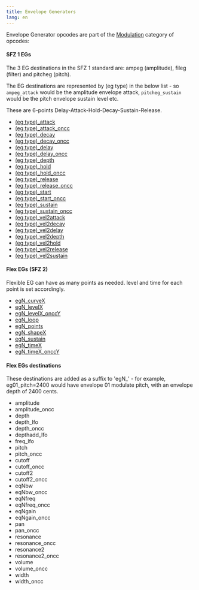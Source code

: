 ```yaml
---
title: Envelope Generators
lang: en
---
```

Envelope Generator opcodes are part of the [Modulation](/misc/categories#modulation)
category of opcodes:

#### SFZ 1 EGs

The 3 EG destinations in the SFZ 1 standard are: ampeg (amplitude),
fileg (filter) and pitcheg (pitch).

The EG destinations are represented by (eg type) in the below list - so
`ampeg_attack` would be the amplitude envelope attack, `pitcheg_sustain` would be
the pitch envelope sustain level etc.

These are 6-points Delay-Attack-Hold-Decay-Sustain-Release.

- [(eg type)_attack](/opcodes/ampeg_attack)
- [(eg type)_attack_oncc](/opcodes/ampeg_attack)
- [(eg type)_decay](/opcodes/ampeg_decay)
- [(eg type)_decay_oncc](/opcodes/ampeg_decay)
- [(eg type)_delay](/opcodes/ampeg_delay)
- [(eg type)_delay_oncc](/opcodes/ampeg_delay)
- [(eg type)_depth](/opcodes/ampeg_depth)
- [(eg type)_hold](/opcodes/ampeg_hold)
- [(eg type)_hold_oncc](/opcodes/ampeg_hold)
- [(eg type)_release](/opcodes/ampeg_release)
- [(eg type)_release_oncc](/opcodes/ampeg_release)
- [(eg type)_start](/opcodes/ampeg_start)
- [(eg type)_start_oncc](/opcodes/ampeg_start)
- [(eg type)_sustain](/opcodes/ampeg_sustain)
- [(eg type)_sustain_oncc](/opcodes/ampeg_sustain)
- [(eg type)_vel2attack](/opcodes/ampeg_vel2attack)
- [(eg type)_vel2decay](/opcodes/ampeg_vel2decay)
- [(eg type)_vel2delay](/opcodes/ampeg_vel2delay)
- [(eg type)_vel2depth](/opcodes/ampeg_vel2depth)
- [(eg type)_vel2hold](/opcodes/ampeg_vel2hold)
- [(eg type)_vel2release](/opcodes/ampeg_vel2release)
- [(eg type)_vel2sustain](/opcodes/ampeg_vel2sustain)

#### Flex EGs (SFZ 2)

Flexible EG can have as many points as needed. level and time for each point is
set accordingly.

- [egN_curveX](/opcodes/egN_curveX)
- [egN_levelX](/opcodes/egN_levelX)
- [egN_levelX_onccY](/opcodes/egN_levelX)
- [egN_loop](/opcodes/egN_loop)
- [egN_points](/opcodes/egN_points)
- [egN_shapeX](/opcodes/egN_shapeX)
- [egN_sustain](/opcodes/egN_sustain)
- [egN_timeX](/opcodes/egN_timeX)
- [egN_timeX_onccY](/opcodes/egN_timeX)

#### Flex EGs destinations

These destinations are added as a suffix to 'egN_' - for example,
eg01_pitch=2400 would have envelope 01 modulate pitch,
with an envelope depth of 2400 cents.

- amplitude
- amplitude_oncc
- depth
- depth_lfo
- depth_oncc
- depthadd_lfo
- freq_lfo
- pitch
- pitch_oncc
- cutoff
- cutoff_oncc
- cutoff2
- cutoff2_oncc
- eqNbw
- eqNbw_oncc
- eqNfreq
- eqNfreq_oncc
- eqNgain
- eqNgain_oncc
- pan
- pan_oncc
- resonance
- resonance_oncc
- resonance2
- resonance2_oncc
- volume
- volume_oncc
- width
- width_oncc 
